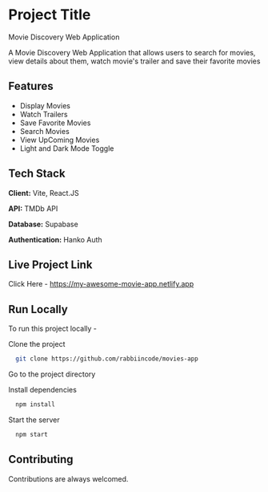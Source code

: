 # Project Title
Movie Discovery Web Application

A Movie Discovery Web Application that allows users to search for movies, view details about them, watch movie's trailer and save their favorite movies


## Features

- Display Movies
- Watch Trailers
- Save Favorite Movies
- Search Movies
- View UpComing Movies
- Light and Dark Mode Toggle


## Tech Stack

**Client:** Vite, React.JS

**API:** TMDb API

**Database:** Supabase

**Authentication:** Hanko Auth


## Live Project Link

Click Here - https://my-awesome-movie-app.netlify.app
## Run Locally

To run this project locally -

Clone the project

```bash
  git clone https://github.com/rabbiincode/movies-app
```

Go to the project directory

Install dependencies

```bash
  npm install
```

Start the server

```bash
  npm start
```


## Contributing

Contributions are always welcomed.
